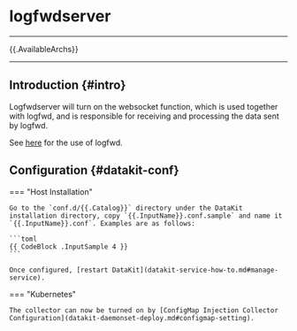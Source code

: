 
# logfwdserver
---

{{.AvailableArchs}}

---

## Introduction {#intro}

Logfwdserver will turn on the websocket function, which is used together with logfwd, and is responsible for receiving and processing the data sent by logfwd.

See [here](logfwd.md) for the use of logfwd.

## Configuration {#datakit-conf}

=== "Host Installation"

    Go to the `conf.d/{{.Catalog}}` directory under the DataKit installation directory, copy `{{.InputName}}.conf.sample` and name it `{{.InputName}}.conf`. Examples are as follows:
    
    ```toml
    {{ CodeBlock .InputSample 4 }}
    ```
    
    Once configured, [restart DataKit](datakit-service-how-to.md#manage-service).

=== "Kubernetes"

    The collector can now be turned on by [ConfigMap Injection Collector Configuration](datakit-daemonset-deploy.md#configmap-setting).
